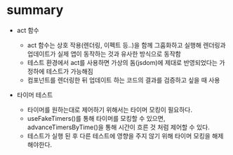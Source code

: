 # summary

- act 함수
  - act 함수는 상호 작용(렌더링, 이펙트 등..)을 함께 그훕화하고 실행해 렌더링과 업데이트가 실제 앱이 동작하는 것과 유사한 방식으로 동작함
  - 테스트 환경에서 act를 사용하면 가상의 돔(jsdom)에 제대로 반영되었다는 가정하에 테스트가 가능해짐
  - 컴포넌트를 렌더링한 뒤 업데이트 하는 코드의 결과를 검증하고 싶을 때 사용

- 타이머 테스트
  - 타이머를 원하는대로 제어하기 위해서는 타이머 모킹이 필요하다.
  - useFakeTimers()를 통해 타이머를 모킹할 수 있으면, advanceTimersByTime()을 통해 시간이 흐른 것 처럼 제어할 수 있다.
  - 테스트가 실행 된 후 다른 테스트에 영향을 주지 않기 위해 타이머 모킹을 해제해야한다.
